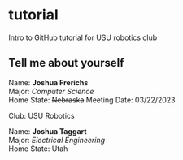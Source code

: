 # tutorial
Intro to GitHub tutorial for USU robotics club

## Tell me about yourself ##
Name: **Joshua Frerichs**\
Major: *Computer Science*\
Home State: ~~Nebraska~~
Meeting Date: 03/22/2023


Club: USU Robotics

Name: **Joshua Taggart**\
Major: *Electrical Engineering*\
Home State: Utah

